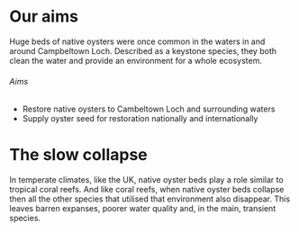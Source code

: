 # Our aims

Huge beds of native oysters were once common in the waters in and around Campbeltown Loch. Described as a keystone species, they both clean the water and provide an environment for a whole ecosystem.

###### Aims

* Restore native oysters to Cambeltown Loch and surrounding waters
* Supply oyster seed for restoration nationally and internationally

# The slow collapse 

In temperate climates, like the UK, native oyster beds play a role similar to tropical coral reefs. And like coral reefs, when native oyster beds collapse then all the other species that utilised that environment also disappear. This leaves barren expanses, poorer water quality and, in the main, transient species. 

